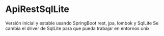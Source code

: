 # ApiRestSqlLite
Versión inicial y estable usando SpringBoot rest, jpa, lombok y SqlLite
Se cambia el driver de SqlLite para que pueda trabajar en entornos unix
